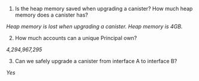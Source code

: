 1. Is the heap memory saved when upgrading a canister? How much heap memory does a canister has?

*Heap memory is lost when upgrading a canister. Heap memory is 4GB.*


2. How much accounts can a unique Principal own?

*4,294,967,295*


3. Can we safely upgrade a canister from interface A to interface B?

*Yes*